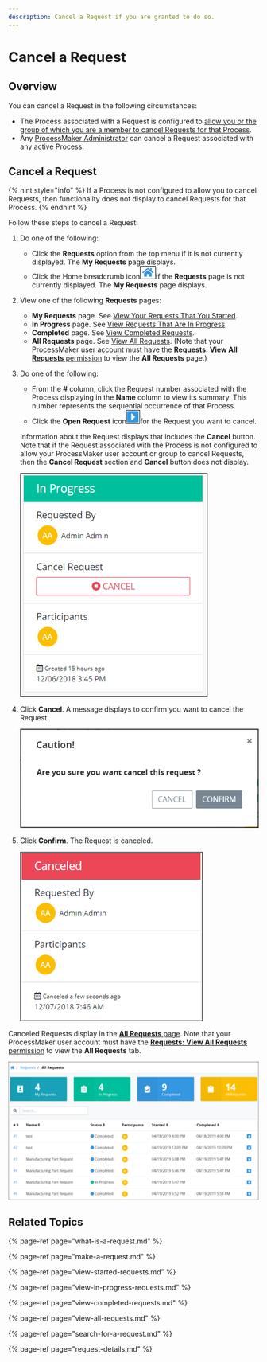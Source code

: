 ```yaml
---
description: Cancel a Request if you are granted to do so.
---
```


# Cancel a Request

## Overview

You can cancel a Request in the following circumstances:

* The Process associated with a Request is configured to [allow you or the group of which you are a member to cancel Requests for that Process](../../designing-processes/viewing-processes/view-the-list-of-processes/edit-the-name-description-category-or-status-of-a-process.md#edit-general-information-about-a-process).
* Any [ProcessMaker Administrator](../../start-here/how-to-use-this-document.md#processmaker-administrator) can cancel a Request associated with any active Process.

## Cancel a Request

{% hint style="info" %}
If a Process is not configured to allow you to cancel Requests, then functionality does not display to cancel Requests for that Process.
{% endhint %}

Follow these steps to cancel a Request:

1. Do one of the following:
   * Click the **Requests** option from the top menu if it is not currently displayed. The **My Requests** page displays.
   * Click the Home breadcrumb icon![](../../.gitbook/assets/home-breadcrumb-icon.png)if the **Requests** page is not currently displayed. The **My Requests** page displays.
2. View one of the following **Requests** pages:
   * **My Requests** page. See [View Your Requests That You Started](view-started-requests.md#view-your-requests).
   * **In Progress** page. See [View Requests That Are In Progress](view-in-progress-requests.md#view-in-progress-requests-in-which-you-are-participating).
   * **Completed** page. See [View Completed Requests](view-completed-requests.md#view-completed-requests-in-which-you-participated).
   * **All Requests** page. See [View All Requests](view-all-requests.md#view-all-requests-in-your-organization). \(Note that your ProcessMaker user account must have the [**Requests: View All Requests** permission](../../processmaker-administration/permission-descriptions-for-users-and-groups.md#requests) to view the **All Requests** page.\)
3. Do one of the following:

   * From the **\#** column, click the Request number associated with the Process displaying in the **Name** column to view its summary. This number represents the sequential occurrence of that Process.
   * Click the **Open Request** icon![](../../.gitbook/assets/open-request-icon-requests.png)for the Request you want to cancel.

   Information about the Request displays that includes the **Cancel** button. Note that if the Request associated with the Process is not configured to allow your ProcessMaker user account or group to cancel Requests, then the **Cancel Request** section and **Cancel** button does not display.

   ![](../../.gitbook/assets/in-progress-request-to-cancel-request-requests%20%281%29.png)

4. Click **Cancel**. A message displays to confirm you want to cancel the Request.  

   ![](../../.gitbook/assets/cancel-request-confirmation-screen-requests.png)

5. Click **Confirm**. The Request is canceled.  

   ![](../../.gitbook/assets/canceled-request-requests.png)

Canceled Requests display in the [**All Requests** page](view-all-requests.md). Note that your ProcessMaker user account must have the [**Requests: View All Requests** permission](../../processmaker-administration/permission-descriptions-for-users-and-groups.md#requests) to view the **All Requests** tab.

![Canceled Request in the &quot;All Requests&quot; page](../../.gitbook/assets/canceled-request-in-all-requests-tab-requests.png)

## Related Topics

{% page-ref page="what-is-a-request.md" %}

{% page-ref page="make-a-request.md" %}

{% page-ref page="view-started-requests.md" %}

{% page-ref page="view-in-progress-requests.md" %}

{% page-ref page="view-completed-requests.md" %}

{% page-ref page="view-all-requests.md" %}

{% page-ref page="search-for-a-request.md" %}

{% page-ref page="request-details.md" %}



